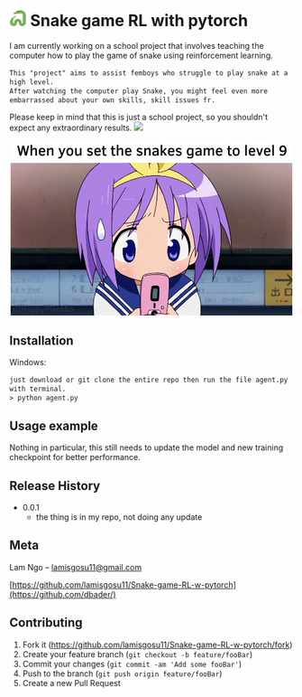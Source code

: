 # <img src="https://raw.githubusercontent.com/lamisgosu11/lamisgosu11/main/github-profile/jammin-snake.gif" width="30"> Snake game RL with pytorch 
I am currently working on a school project that involves teaching the computer how to play the game of snake using reinforcement learning. </br>
```
This "project" aims to assist femboys who struggle to play snake at a high level.
After watching the computer play Snake, you might feel even more embarrassed about your own skills, skill issues fr. 
```
Please keep in mind that this is just a school project, so you shouldn't expect any extraordinary results. <img src="https://media.tenor.com/AinmEhb2-FgAAAAC/skill-issue-emoji.gif" width="30">
<p align="center">
  <img src="./snake-gif.gif" />
</p>

## Installation

Windows:

```
just download or git clone the entire repo then run the file agent.py with terminal.
> python agent.py
```

## Usage example

Nothing in particular, this still needs to update the model and new training checkpoint for better performance.

## Release History

* 0.0.1
    * the thing is in my repo, not doing any update

## Meta

Lam Ngo – lamisgosu11@gmail.com

[https://github.com/lamisgosu11/Snake-game-RL-w-pytorch](https://github.com/dbader/)

## Contributing

1. Fork it (<https://github.com/lamisgosu11/Snake-game-RL-w-pytorch/fork>)
2. Create your feature branch (`git checkout -b feature/fooBar`)
3. Commit your changes (`git commit -am 'Add some fooBar'`)
4. Push to the branch (`git push origin feature/fooBar`)
5. Create a new Pull Request

<!-- Markdown link & img dfn's -->
[npm-image]: https://img.shields.io/npm/v/datadog-metrics.svg?style=flat-square
[npm-url]: https://npmjs.org/package/datadog-metrics
[npm-downloads]: https://img.shields.io/npm/dm/datadog-metrics.svg?style=flat-square
[travis-image]: https://img.shields.io/travis/dbader/node-datadog-metrics/master.svg?style=flat-square
[travis-url]: https://travis-ci.org/dbader/node-datadog-metrics
[wiki]: https://github.com/yourname/yourproject/wiki
